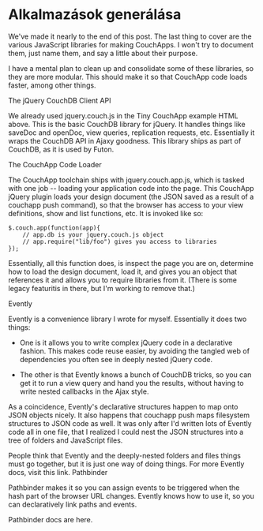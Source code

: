 Alkalmazások generálása
=======================



We've made it nearly to the end of this post. The last thing to cover are the various JavaScript libraries for making CouchApps. I won't try to document them, just name them, and say a little about their purpose.

I have a mental plan to clean up and consolidate some of these libraries,
so they are more modular.
This should make it so that CouchApp code loads faster, among other things.

The jQuery CouchDB Client API

We already used jquery.couch.js in the Tiny CouchApp example HTML above.
This is the basic CouchDB library for jQuery.
It handles things like saveDoc and openDoc, view queries, replication requests,
etc. Essentially it wraps the CouchDB API in Ajaxy goodness.
This library ships as part of CouchDB, as it is used by Futon.

The CouchApp Code Loader

The CouchApp toolchain ships with jquery.couch.app.js,
which is tasked with one job -- loading your application code into the page.
This CouchApp jQuery plugin loads your design document
(the JSON saved as a result of a couchapp push command),
so that the browser has access to your view definitions,
show and list functions, etc. It is invoked like so:

    $.couch.app(function(app){
        // app.db is your jquery.couch.js object
        // app.require("lib/foo") gives you access to libraries
    });

Essentially, all this function does, is inspect the page you are on,
determine how to load the design document, load it,
and gives you an object that references it and allows you to require libraries
from it. (There is some legacy featuritis in there, but I'm working to remove that.)

Evently

Evently is a convenience library I wrote for myself.
Essentially it does two things:

* One is it allows you to write complex jQuery code in a declarative fashion.
  This makes code reuse easier, by avoiding the tangled web of dependencies
  you often see in deeply nested jQuery code.

* The other is that Evently knows a bunch of CouchDB tricks,
  so you can get it to run a view query and hand you the results,
  without having to write nested callbacks in the Ajax style.

As a coincidence, Evently's declarative structures happen to map onto JSON objects nicely.
It also happens that couchapp push maps filesystem structures to JSON code as well.
It was only after I'd written lots of Evently code all in one file,
that I realized I could nest the JSON structures into a tree of folders and JavaScript files.

People think that Evently and the deeply-nested folders and files things must go together, but it is just one way of doing things. For more Evently docs, visit this link.
Pathbinder

Pathbinder makes it so you can assign events to be triggered when the hash part
of the browser URL changes.
Evently knows how to use it, so you can declaratively link paths and events.

Pathbinder docs are here.


